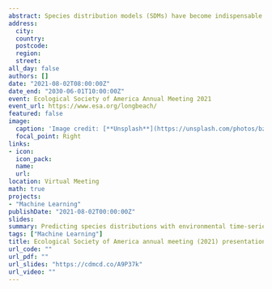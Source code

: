 ```yaml
---
abstract: Species distribution models (SDMs) have become indispensable tools for relating species occurrences to environmental conditions. Most commonly, these models utilize machine learning algorithms to statistically evaluate environmental covariates to determine the relative suitability of locations on the landscape. Currently these models are limited to static predictors, usually constructed from averaging climate data over extended periods. Deep learning neural networks have been used in other fields of research to interpret time series dynamics and can be used to fit SDMs without averaging or simplifying input data, and enable dynamic processes to better inform the models. We tested this modeling architecture using thirty years of monthly bioclimatic data to predict species distribution for four previously studied, globally invasive specieswhich include  wild boar, kudzu, Asian Harlequin ladybird, and monk parakeet. We compared four deep-learning architectures to traditional methods that used gradient boosted machines (GBM), Maximum Entropy (MaxEnt) and Random Forest (RF) and 19 Bioclim variables. Each model was trained on 35% of collected data (At) and tested on a separate 35% (Av) for internal model accuracy, with 10,000 pseudo-absences and 10,000 bootstrapped occurrences used for each species. Results - Of the four deep-learning architectures considered, Convolutional neural networks (CNN), Recurrent neural networks (RNNs), Residual networks (ResNet), and Inception time networks (ITN), we found the ResNet architecture provided the best model for all four species. Final model area under the receiver operating curves (AUCs) were 0.99 for kudzu, Asian Harlequin ladybird, and monk parakeet and 0.93 for wild boar. In all cases, the deep-learning models perform as well or better than than the best model out of GBM, MaxEnt, and RF. The deep learning models required more computation time, with an average of 40 epochs required to achieve the best model fits. Deep learning approaches provided high performing species distribution models and have the distinct advantage of avoiding feature construction that can obscure informative predictors.
address:
  city:
  country: 
  postcode: 
  region: 
  street: 
all_day: false
authors: []
date: "2021-08-02T08:00:00Z"
date_end: "2030-06-01T10:00:00Z"
event: Ecological Society of America Annual Meeting 2021
event_url: https://www.esa.org/longbeach/
featured: false
image:
  caption: 'Image credit: [**Unsplash**](https://unsplash.com/photos/bzdhc5b3Bxs)'
  focal_point: Right
links:
- icon: 
  icon_pack: 
  name: 
  url: 
location: Virtual Meeting
math: true
projects:
- "Machine Learning"
publishDate: "2021-08-02T00:00:00Z"
slides: 
summary: Predicting species distributions with environmental time-series data and deep-learning.
tags: ["Machine Learning"]
title: Ecological Society of America annual meeting (2021) presentation
url_code: ""
url_pdf: ""
url_slides: "https://cdmcd.co/A9P37k"
url_video: ""
---
```




